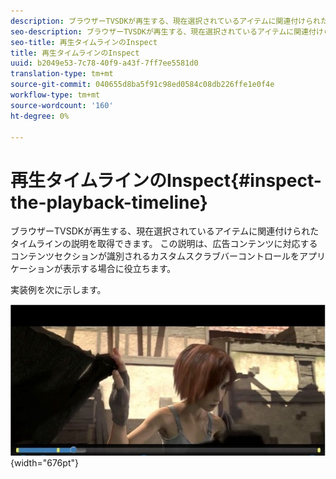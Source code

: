 ```yaml
---
description: ブラウザーTVSDKが再生する、現在選択されているアイテムに関連付けられたタイムラインの説明を取得できます。 この説明は、広告コンテンツに対応するコンテンツセクションが識別されるカスタムスクラブバーコントロールをアプリケーションが表示する場合に役立ちます。
seo-description: ブラウザーTVSDKが再生する、現在選択されているアイテムに関連付けられたタイムラインの説明を取得できます。 この説明は、広告コンテンツに対応するコンテンツセクションが識別されるカスタムスクラブバーコントロールをアプリケーションが表示する場合に役立ちます。
seo-title: 再生タイムラインのInspect
title: 再生タイムラインのInspect
uuid: b2049e53-7c78-40f9-a43f-7ff7ee5581d0
translation-type: tm+mt
source-git-commit: 040655d8ba5f91c98ed0584c08db226ffe1e0f4e
workflow-type: tm+mt
source-wordcount: '160'
ht-degree: 0%

---
```



# 再生タイムラインのInspect{#inspect-the-playback-timeline}

ブラウザーTVSDKが再生する、現在選択されているアイテムに関連付けられたタイムラインの説明を取得できます。 この説明は、広告コンテンツに対応するコンテンツセクションが識別されるカスタムスクラブバーコントロールをアプリケーションが表示する場合に役立ちます。

実装例を次に示します。
<!--<a id="fig_9CB8AF44F122405C9B78006ADC10F5B1"></a>-->

![](assets/timeline.png){width=&quot;676pt&quot;}

